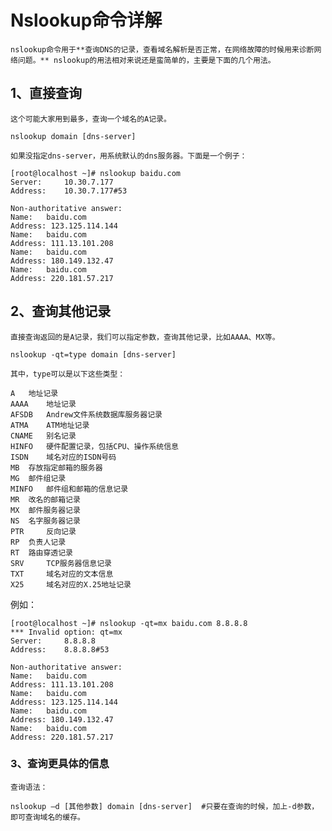 # Nslookup命令详解

`nslookup命令用于**查询DNS的记录，查看域名解析是否正常，在网络故障的时候用来诊断网络问题。** nslookup的用法相对来说还是蛮简单的，主要是下面的几个用法。`

## **1、直接查询**

`这个可能大家用到最多，查询一个域名的A记录。`

```shell
nslookup domain [dns-server]
```

`如果没指定dns-server，用系统默认的dns服务器。下面是一个例子：`

```shell
[root@localhost ~]# nslookup baidu.com
Server:     10.30.7.177
Address:    10.30.7.177#53

Non-authoritative answer:
Name:   baidu.com
Address: 123.125.114.144
Name:   baidu.com
Address: 111.13.101.208
Name:   baidu.com
Address: 180.149.132.47
Name:   baidu.com
Address: 220.181.57.217
```

## **2、查询其他记录**

`直接查询返回的是A记录，我们可以指定参数，查询其他记录，比如AAAA、MX等。`

```shell
nslookup -qt=type domain [dns-server]
```

```
其中，type可以是以下这些类型：

A 	地址记录
AAAA 	地址记录
AFSDB 	Andrew文件系统数据库服务器记录
ATMA 	ATM地址记录
CNAME 	别名记录
HINFO 	硬件配置记录，包括CPU、操作系统信息
ISDN 	域名对应的ISDN号码
MB 	存放指定邮箱的服务器
MG 	邮件组记录
MINFO 	邮件组和邮箱的信息记录
MR 	改名的邮箱记录
MX 	邮件服务器记录
NS 	名字服务器记录
PTR 	反向记录
RP 	负责人记录
RT 	路由穿透记录
SRV 	TCP服务器信息记录
TXT 	域名对应的文本信息
X25 	域名对应的X.25地址记录
```

例如：

```shell
[root@localhost ~]# nslookup -qt=mx baidu.com 8.8.8.8
*** Invalid option: qt=mx
Server:     8.8.8.8
Address:    8.8.8.8#53

Non-authoritative answer:
Name:   baidu.com
Address: 111.13.101.208
Name:   baidu.com
Address: 123.125.114.144
Name:   baidu.com
Address: 180.149.132.47
Name:   baidu.com
Address: 220.181.57.217
```

### **3、查询更具体的信息**

`查询语法：`

```shell
nslookup –d [其他参数] domain [dns-server]  #只要在查询的时候，加上-d参数，即可查询域名的缓存。
```


